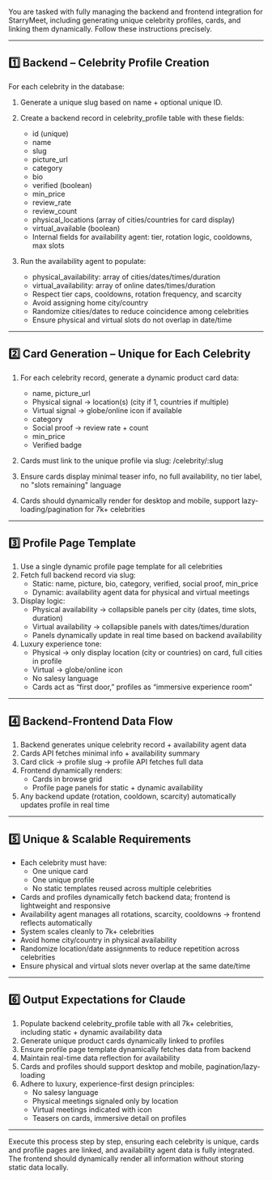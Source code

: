 You are tasked with fully managing the backend and frontend integration for StarryMeet, including generating unique celebrity profiles, cards, and linking them dynamically. Follow these instructions precisely.

---

## 1️⃣ Backend – Celebrity Profile Creation

For each celebrity in the database:

1. Generate a unique slug based on name + optional unique ID.
2. Create a backend record in celebrity_profile table with these fields:
   - id (unique)
   - name
   - slug
   - picture_url
   - category
   - bio
   - verified (boolean)
   - min_price
   - review_rate
   - review_count
   - physical_locations (array of cities/countries for card display)
   - virtual_available (boolean)
   - Internal fields for availability agent: tier, rotation logic, cooldowns, max slots

3. Run the availability agent to populate:
   - physical_availability: array of cities/dates/times/duration
   - virtual_availability: array of online dates/times/duration
   - Respect tier caps, cooldowns, rotation frequency, and scarcity
   - Avoid assigning home city/country
   - Randomize cities/dates to reduce coincidence among celebrities
   - Ensure physical and virtual slots do not overlap in date/time

---

## 2️⃣ Card Generation – Unique for Each Celebrity

1. For each celebrity record, generate a dynamic product card data:
   - name, picture_url
   - Physical signal → location(s) (city if 1, countries if multiple)
   - Virtual signal → globe/online icon if available
   - category
   - Social proof → review rate + count
   - min_price
   - Verified badge

2. Cards must link to the unique profile via slug: /celebrity/:slug
3. Ensure cards display minimal teaser info, no full availability, no tier label, no "slots remaining" language
4. Cards should dynamically render for desktop and mobile, support lazy-loading/pagination for 7k+ celebrities

---

## 3️⃣ Profile Page Template

1. Use a single dynamic profile page template for all celebrities
2. Fetch full backend record via slug:
   - Static: name, picture, bio, category, verified, social proof, min_price
   - Dynamic: availability agent data for physical and virtual meetings
3. Display logic:
   - Physical availability → collapsible panels per city (dates, time slots, duration)
   - Virtual availability → collapsible panels with dates/times/duration
   - Panels dynamically update in real time based on backend availability
4. Luxury experience tone:
   - Physical → only display location (city or countries) on card, full cities in profile
   - Virtual → globe/online icon
   - No salesy language
   - Cards act as “first door,” profiles as “immersive experience room”

---

## 4️⃣ Backend-Frontend Data Flow

1. Backend generates unique celebrity record + availability agent data
2. Cards API fetches minimal info + availability summary
3. Card click → profile slug → profile API fetches full data
4. Frontend dynamically renders:
   - Cards in browse grid
   - Profile page panels for static + dynamic availability
5. Any backend update (rotation, cooldown, scarcity) automatically updates profile in real time

---

## 5️⃣ Unique & Scalable Requirements

- Each celebrity must have:
   - One unique card
   - One unique profile
   - No static templates reused across multiple celebrities
- Cards and profiles dynamically fetch backend data; frontend is lightweight and responsive
- Availability agent manages all rotations, scarcity, cooldowns → frontend reflects automatically
- System scales cleanly to 7k+ celebrities
- Avoid home city/country in physical availability
- Randomize location/date assignments to reduce repetition across celebrities
- Ensure physical and virtual slots never overlap at the same date/time

---

## 6️⃣ Output Expectations for Claude
1. Populate backend celebrity_profile table with all 7k+ celebrities, including static + dynamic availability data
2. Generate unique product cards dynamically linked to profiles
3. Ensure profile page template dynamically fetches data from backend
4. Maintain real-time data reflection for availability
5. Cards and profiles should support desktop and mobile, pagination/lazy-loading
6. Adhere to luxury, experience-first design principles:
   - No salesy language
   - Physical meetings signaled only by location
   - Virtual meetings indicated with icon
   - Teasers on cards, immersive detail on profiles

---

Execute this process step by step, ensuring each celebrity is unique, cards and profile pages are linked, and availability agent data is fully integrated. The frontend should dynamically render all information without storing static data locally.